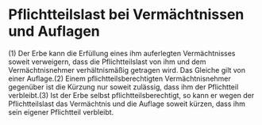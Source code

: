# Pflichtteilslast bei Vermächtnissen und Auflagen

(1) Der Erbe kann die Erfüllung eines ihm auferlegten Vermächtnisses soweit verweigern, dass die Pflichtteilslast von ihm und dem Vermächtnisnehmer verhältnismäßig getragen wird. Das Gleiche gilt von einer Auflage.(2) Einem pflichtteilsberechtigten Vermächtnisnehmer gegenüber ist die Kürzung nur soweit zulässig, dass ihm der Pflichtteil verbleibt.(3) Ist der Erbe selbst pflichtteilsberechtigt, so kann er wegen der Pflichtteilslast das Vermächtnis und die Auflage soweit kürzen, dass ihm sein eigener Pflichtteil verbleibt. 

